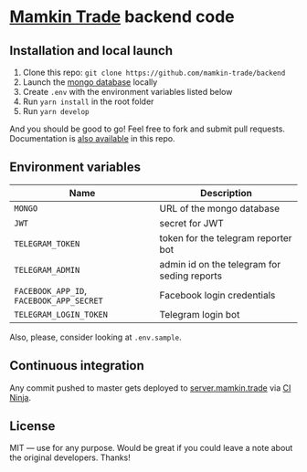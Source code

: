 # [Mamkin Trade](https://mamkin.trade) backend code

## Installation and local launch

1. Clone this repo: `git clone https://github.com/mamkin-trade/backend`
2. Launch the [mongo database](https://www.mongodb.com/) locally
3. Create `.env` with the environment variables listed below
4. Run `yarn install` in the root folder
5. Run `yarn develop`

And you should be good to go! Feel free to fork and submit pull requests. Documentation is [also available](https://github.com/mamkin-trade/backend/tree/master/docs) in this repo.

## Environment variables

| Name                                     | Description                                 |
| ---------------------------------------- | ------------------------------------------- |
| `MONGO`                                  | URL of the mongo database                   |
| `JWT`                                    | secret for JWT                              |
| `TELEGRAM_TOKEN`                         | token for the telegram reporter bot         |
| `TELEGRAM_ADMIN`                         | admin id on the telegram for seding reports |
| `FACEBOOK_APP_ID`, `FACEBOOK_APP_SECRET` | Facebook login credentials                  |
| `TELEGRAM_LOGIN_TOKEN`                   | Telegram login bot                          |

Also, please, consider looking at `.env.sample`.

## Continuous integration

Any commit pushed to master gets deployed to [server.mamkin.trade](https://server.mamkin.trade) via [CI Ninja](https://github.com/backmeupplz/ci-ninja).

## License

MIT — use for any purpose. Would be great if you could leave a note about the original developers. Thanks!
